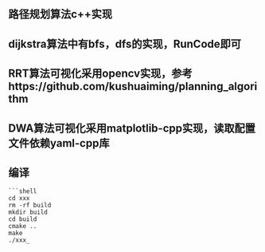 ## 路径规划算法c++实现

## dijkstra算法中有bfs，dfs的实现，RunCode即可

## RRT算法可视化采用opencv实现，参考https://github.com/kushuaiming/planning_algorithm

## DWA算法可视化采用matplotlib-cpp实现，读取配置文件依赖yaml-cpp库

## 编译
    ```shell
    cd xxx
    rm -rf build
    mkdir build
    cd build
    cmake ..
    make
    ./xxx_